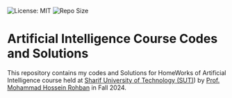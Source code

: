 ![License: MIT](https://img.shields.io/badge/license-MIT-green.svg)
![Repo Size](https://img.shields.io/github/repo-size/USERNAME/REPOSITORY)
# Artificial Intelligence Course Codes and Solutions
This repository contains my codes and Solutions for HomeWorks of Artificial Intelligence course held at [Sharif University of Technology (SUT)](https://en.sharif.ir/))
 by [Prof. Mohammad Hossein Rohban](https://scholar.google.com/citations?user=pRyJ6FkAAAAJ&hl=en) in Fall 2024.
